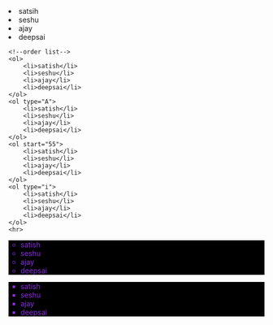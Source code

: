 <!DOCTYPE html>
<html lang="en">
<head>
    <meta charset="UTF-8">
    <meta name="viewport" content="width=device-width, initial-scale=1.0">
    <title>LISTITEMS</title>
    <style>
        ol{
            color:blueviolet;
            background:black;
        }
        ul{
            color:blueviolet;
            background:black;
        }
    </style>
</head>
<body>
    <!--List Items-->
    <li>satsih</li>
    <li>seshu</li>
    <li>ajay</li>
    <li>deepsai</li>

    <!--order list-->
    <ol>
        <li>satish</li>
        <li>seshu</li>
        <li>ajay</li>
        <li>deepsai</li>
    </ol>
    <ol type="A">
        <li>satish</li>
        <li>seshu</li>
        <li>ajay</li>
        <li>deepsai</li>
    </ol>
    <ol start="55">
        <li>satish</li>
        <li>seshu</li>
        <li>ajay</li>
        <li>deepsai</li>
    </ol>
    <ol type="i">
        <li>satish</li>
        <li>seshu</li>
        <li>ajay</li>
        <li>deepsai</li>
    </ol>
    <hr>
   <!--unordered list-->
   <ul style="list-style-type:circle;">
        <li>satish</li>
        <li>seshu</li>
        <li>ajay</li>
        <li>deepsai</li>
   </ul>
   <ul style="list-style-type:square;">
      <li>satish</li>
      <li>seshu</li>
      <li>ajay</li>
      <li>deepsai</li>
   </ul>
  
</body>
</html>
